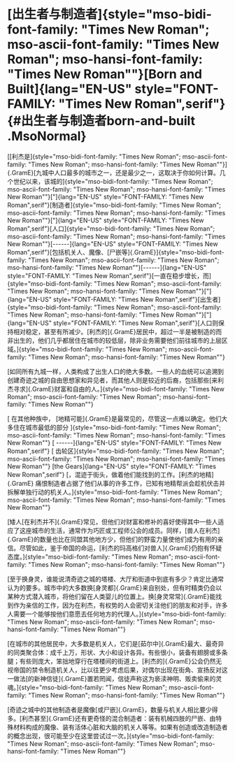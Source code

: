 # [出生者与制造者]{style="mso-bidi-font-family: \"Times New Roman\"; mso-ascii-font-family: \"Times New Roman\"; mso-hansi-font-family: \"Times New Roman\""}[Born and Built]{lang="EN-US" style="FONT-FAMILY: \"Times New Roman\",serif"} {#出生者与制造者born-and-built .MsoNormal}

[[利杰是]{style="mso-bidi-font-family: \"Times New Roman\"; mso-ascii-font-family: \"Times New Roman\"; mso-hansi-font-family: \"Times New Roman\""}]{.GramE}[九城中人口最多的城市之一，还是最少之一，这取决于你如何计算。几个世纪以来，该城的]{style="mso-bidi-font-family: \"Times New Roman\"; mso-ascii-font-family: \"Times New Roman\"; mso-hansi-font-family: \"Times New Roman\""}["]{lang="EN-US"
style="FONT-FAMILY: \"Times New Roman\",serif"}[制造者]{style="mso-bidi-font-family: \"Times New Roman\"; mso-ascii-font-family: \"Times New Roman\"; mso-hansi-font-family: \"Times New Roman\""}["]{lang="EN-US"
style="FONT-FAMILY: \"Times New Roman\",serif"}[人口]{style="mso-bidi-font-family: \"Times New Roman\"; mso-ascii-font-family: \"Times New Roman\"; mso-hansi-font-family: \"Times New Roman\""}[------]{lang="EN-US"
style="FONT-FAMILY: \"Times New Roman\",serif"}[包括机关人、魔像、[尸嵌等]{.GramE}]{style="mso-bidi-font-family: \"Times New Roman\"; mso-ascii-font-family: \"Times New Roman\"; mso-hansi-font-family: \"Times New Roman\""}[------]{lang="EN-US"
style="FONT-FAMILY: \"Times New Roman\",serif"}[一直在稳步增长，而]{style="mso-bidi-font-family: \"Times New Roman\"; mso-ascii-font-family: \"Times New Roman\"; mso-hansi-font-family: \"Times New Roman\""}["]{lang="EN-US"
style="FONT-FAMILY: \"Times New Roman\",serif"}[出生者]{style="mso-bidi-font-family: \"Times New Roman\"; mso-ascii-font-family: \"Times New Roman\"; mso-hansi-font-family: \"Times New Roman\""}["]{lang="EN-US"
style="FONT-FAMILY: \"Times New Roman\",serif"}[人口则保持相对稳定，甚至有所减少。[利杰的]{.GramE}居民中，超过一半是被制造的而非出生的，他们几乎都居住在城市的较低层，除非业务需要他们前往城市的上层区域。]{style="mso-bidi-font-family: \"Times New Roman\"; mso-ascii-font-family: \"Times New Roman\"; mso-hansi-font-family: \"Times New Roman\""}

[如同所有九城一样，人类构成了出生人口的绝大多数。一些人的血统可以追溯到创建奇迹之城的自由思想家和异见者，而其他人则是较近的后裔，包括那些[来利杰寻求]{.GramE}财富和自由的人。]{style="mso-bidi-font-family: \"Times New Roman\"; mso-ascii-font-family: \"Times New Roman\"; mso-hansi-font-family: \"Times New Roman\""}

[ 在其他种族中，
[地精可能]{.GramE}是最常见的，尽管这一点难以确定。他们大多住在城市最低的部分
]{style="mso-bidi-font-family: \"Times New Roman\"; mso-ascii-font-family: \"Times New Roman\"; mso-hansi-font-family: \"Times New Roman\""}
[ ------]{lang="EN-US" style="FONT-FAMILY: \"Times New Roman\",serif"} [
齿轮区]{style="mso-bidi-font-family: \"Times New Roman\"; mso-ascii-font-family: \"Times New Roman\"; mso-hansi-font-family: \"Times New Roman\""}
[the Gears]{lang="EN-US" style="FONT-FAMILY: \"Times New Roman\",serif"}
[，混迹于街头，做着他们能找到的工作。[利杰的地精]{.GramE}
痛恨制造者占据了他们从事的许多工作，已知有地精帮派会趁机伏击并拆解单独行动的机关人。]{style="mso-bidi-font-family: \"Times New Roman\"; mso-ascii-font-family: \"Times New Roman\"; mso-hansi-font-family: \"Times New Roman\""}

[矮人[在利杰并不]{.GramE}常见，但他们对财富和修补的喜好使得其中一些人适应了这座城市的生活，通常作为巧匠或工程师公会的成员。同样，[兽人在利杰]{.GramE}的数量也比在同盟其他地方少，但他们的野蛮力量使他们成为有用的亲信。尽管如此，鉴于帝国的命运，[利杰的玛高格们对兽人]{.GramE}仍抱有怀疑态度。]{style="mso-bidi-font-family: \"Times New Roman\"; mso-ascii-font-family: \"Times New Roman\"; mso-hansi-font-family: \"Times New Roman\""}

[至于换身灵，谁能说清奇迹之城的塔楼、大厅和街道中到底有多少？肯定比通常认为的要多。城市中的大多数换[身灵都]{.GramE}来自别处，但有时精类仍会以某种方式潜入城市，将他们留在人类婴儿的位置上。换[身灵常常]{.GramE}能找到作为亲信的工作，因为在利杰，有权势的人会密切关注他们的朋友和对手，许多人需要一个能够按他们意愿去任何地方的代理人。]{style="mso-bidi-font-family: \"Times New Roman\"; mso-ascii-font-family: \"Times New Roman\"; mso-hansi-font-family: \"Times New Roman\""}

[在城市的其他居民中，大多数是机关人，它们是[茹尔中]{.GramE}最大、最奇异的同类聚合体：成千上万，形状、大小和设计各异。有些很小，装备有翅膀或多条腿；有些则庞大，笨拙地穿行在塔楼间的街道上。[利杰的]{.GramE}公会仍然无视帝国的禁令制造机关人，比以往更少考虑后果，对偶尔出现在街角、宣扬反对这一做法[的新神信徒]{.GramE}置若罔闻，信徒声称这为亵渎神明、贩卖偷来的灵魂。]{style="mso-bidi-font-family: \"Times New Roman\"; mso-ascii-font-family: \"Times New Roman\"; mso-hansi-font-family: \"Times New Roman\""}

[奇迹之城中的其他制造者是魔像[或尸嵌]{.GramE}，数量与机关人相比要少得多。[利杰甚至]{.GramE}还有更奇怪的混合制造者：装有机械四肢的尸嵌、由特殊材料构成的魔像、装有活体心脏和大脑的机关人等等。如果有创造或改造制造者的概念出现，很可能至少在这里尝试过一次。]{style="mso-bidi-font-family: \"Times New Roman\"; mso-ascii-font-family: \"Times New Roman\"; mso-hansi-font-family: \"Times New Roman\""}
